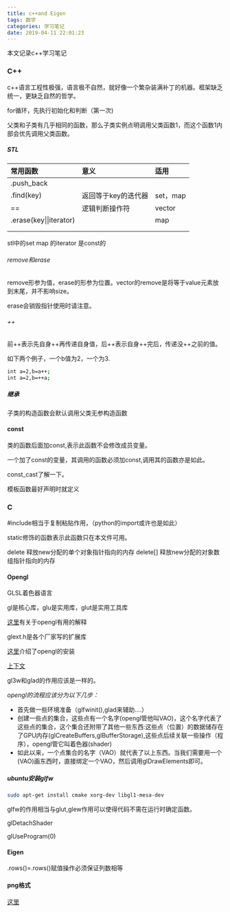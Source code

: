 ```yaml
---
title: c++and Eigen
tags: 数学
categories: 学习笔记
date: 2019-04-11 22:01:23
---
```


<script type="text/x-mathjax-config">
  MathJax.Hub.Config({tex2jax: {inlineMath: [['$','$'], ['\\(','\\)']]}});
</script>
<script type="text/javascript" async
  src="https://wujilingfeng.top/MathJax/MathJax.js?config=TeX-AMS_CHTML">
</script>


本文记录c++学习笔记

<!--more-->

### C++

c++语言工程性极强，语言极不自然，就好像一个繁杂装满补丁的机器。框架缺乏统一，更缺乏自然的哲学。

for循环，先执行初始化和判断（第一次)

父类和子类有几乎相同的函数，那么子类实例点明调用父类函数1，而这个函数1内部会优先调用父类函数。

##### STL

| 常用函数     | 意义 |适用|
| :--- | :------- |:---|
| .push_back |          ||
| .find(key) | 返回等于key的迭代器 |set，map|
| == | 逻辑判断操作符 |vector|
| .erase(key\|\|iterator) |          |map|
|      |          ||
|      |          ||

stl中的set map 的iterator 是const的

###### remove和erase

remove形参为值，erase的形参为位置。vector的remove是将等于value元素放到末尾，并不影响size。

erase会销毁指针使用时请注意。

###### ++

前++表示先自身++再传递自身值，后++表示自身++完后，传递没++之前的值。

如下两个例子，一个b值为2，一个为3.

```bash
int a=2,b=a++;
int a=2,b=++a;
```

##### 继承

子类的构造函数会默认调用父类无参构造函数

#### const

类的函数后面加const,表示此函数不会修改成员变量。

一个加了const的变量，其调用的函数必须加const,调用其的函数亦是如此。

const_cast了解一下。

模板函数最好声明时就定义

### C

#include相当于复制粘贴作用，（python的import或许也是如此）

static修饰的函数表示此函数只在本文件可用。

delete 释放new分配的单个对象指针指向的内存
delete[] 释放new分配的对象数组指针指向的内存

#### Opengl

GLSL着色器语言

gl是核心库，glu是实用库，glut是实用工具库

[这里](<https://blog.csdn.net/z_dmsd/article/details/70949102>)有关于opengl有用的解释

glext.h是各个厂家写的扩展库

[这里](<https://www.jianshu.com/p/f34fea694300?utm_source=oschina-app>)介绍了opengl的安装

[上下文](<https://www.cnblogs.com/Liuwq/p/5444641.html>)

gl3w和glad的作用应该是一样的。

*opengl的流程应该分为以下几步：*

* 首先做一些环境准备（glfwinit(),glad来辅助....）
* 创建一些点的集合，这些点有一个名字(opengl管他叫VAO)，这个名字代表了这些点的集合，这个集合还附带了其他一些东西:这些点（位置）的数据储存在了GPU内存(glCreateBuffers,glBufferStorage),这些点后续关联一些操作（程序），opengl管它叫着色器(shader)
* 如此以来，一个点集合的名字（VAO）就代表了以上东西。当我们需要用一个(VAO)画东西时，直接绑定一个VAO，然后调用glDrawElements即可。

##### ubuntu安装glfw

```bash
sudo apt-get install cmake xorg-dev libgl1-mesa-dev
```

glfw的作用相当与glut,glew作用可以使得代码不需在运行时确定函数。

glDetachShader

glUseProgram(0)

#### Eigen

.rows()=.rows()赋值操作必须保证列数相等

#### png格式

[这里](<https://blog.csdn.net/hherima/article/details/45848171>)